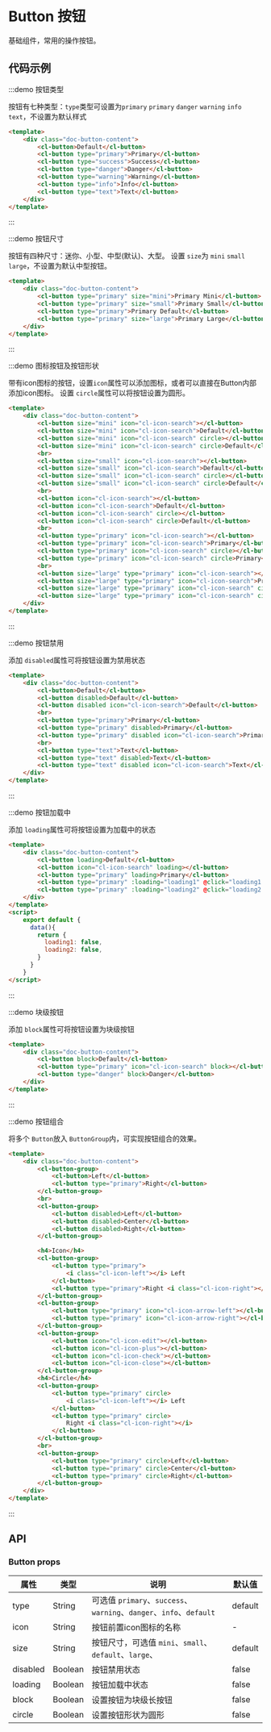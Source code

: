 # Button 按钮

基础组件，常用的操作按钮。

## 代码示例



:::demo 按钮类型

按钮有七种类型：`type`类型可设置为`primary` `primary` `danger` `warning` `info` `text`，不设置为默认样式

```html
<template>
    <div class="doc-button-content">
        <cl-button>Default</cl-button>
        <cl-button type="primary">Primary</cl-button>
        <cl-button type="success">Success</cl-button>
        <cl-button type="danger">Danger</cl-button>
        <cl-button type="warning">Warning</cl-button>
        <cl-button type="info">Info</cl-button>
        <cl-button type="text">Text</cl-button>
    </div>
</template>
```

:::


:::demo 按钮尺寸

按钮有四种尺寸：迷你、小型、中型(默认)、大型。
设置 `size`为 `mini` `small` `large`，不设置为默认中型按钮。

```html
<template>
    <div class="doc-button-content">
        <cl-button type="primary" size="mini">Primary Mini</cl-button>
        <cl-button type="primary" size="small">Primary Small</cl-button>
        <cl-button type="primary">Primary Default</cl-button>
        <cl-button type="primary" size="large">Primary Large</cl-button>
    </div>
</template>
```

:::


:::demo 图标按钮及按钮形状

带有icon图标的按钮，设置`icon`属性可以添加图标，或者可以直接在Button内部添加icon图标。
设置 `circle`属性可以将按钮设置为圆形。

```html
<template>
    <div class="doc-button-content">
        <cl-button size="mini" icon="cl-icon-search"></cl-button>
        <cl-button size="mini" icon="cl-icon-search">Default</cl-button>
        <cl-button size="mini" icon="cl-icon-search" circle></cl-button>
        <cl-button size="mini" icon="cl-icon-search" circle>Default</cl-button>
        <br>
        <cl-button size="small" icon="cl-icon-search"></cl-button>
        <cl-button size="small" icon="cl-icon-search">Default</cl-button>
        <cl-button size="small" icon="cl-icon-search" circle></cl-button>
        <cl-button size="small" icon="cl-icon-search" circle>Default</cl-button>
        <br>
        <cl-button icon="cl-icon-search"></cl-button>
        <cl-button icon="cl-icon-search">Default</cl-button>
        <cl-button icon="cl-icon-search" circle></cl-button>
        <cl-button icon="cl-icon-search" circle>Default</cl-button>
        <br>
        <cl-button type="primary" icon="cl-icon-search"></cl-button>
        <cl-button type="primary" icon="cl-icon-search">Primary</cl-button>
        <cl-button type="primary" icon="cl-icon-search" circle></cl-button>
        <cl-button type="primary" icon="cl-icon-search" circle>Primary</cl-button>
        <br>
        <cl-button size="large" type="primary" icon="cl-icon-search"></cl-button>
        <cl-button size="large" type="primary" icon="cl-icon-search">Primary</cl-button>
        <cl-button size="large" type="primary" icon="cl-icon-search" circle></cl-button>
        <cl-button size="large" type="primary" icon="cl-icon-search" circle>Primary</cl-button>
    </div>
</template>
```

:::


:::demo 按钮禁用

添加 `disabled`属性可将按钮设置为禁用状态

```html
<template>
    <div class="doc-button-content">
        <cl-button>Default</cl-button>
        <cl-button disabled>Default</cl-button>
        <cl-button disabled icon="cl-icon-search">Default</cl-button>
        <br>
        <cl-button type="primary">Primary</cl-button>
        <cl-button type="primary" disabled>Primary</cl-button>
        <cl-button type="primary" disabled icon="cl-icon-search">Primary</cl-button>
        <br>
        <cl-button type="text">Text</cl-button>
        <cl-button type="text" disabled>Text</cl-button>
        <cl-button type="text" disabled icon="cl-icon-search">Text</cl-button>
    </div>
</template>
```

:::


:::demo 按钮加载中

添加 `loading`属性可将按钮设置为加载中的状态

```html
<template>
    <div class="doc-button-content">
        <cl-button loading>Default</cl-button>
        <cl-button icon="cl-icon-search" loading></cl-button>
        <cl-button type="primary" loading>Primary</cl-button>
        <cl-button type="primary" :loading="loading1" @click="loading1 = true">Click me!</cl-button>
        <cl-button type="primary" :loading="loading2" @click="loading2 = true" icon="cl-icon-search">Click me!</cl-button>
    </div>
</template>
<script>
    export default {
      data(){
        return {
          loading1: false,
          loading2: false,
        }
      }
    }
</script>

```

:::


:::demo 块级按钮

添加 `block`属性可将按钮设置为块级按钮

```html
<template>
    <div class="doc-button-content">
        <cl-button block>Default</cl-button>
        <cl-button type="primary" icon="cl-icon-search" block></cl-button>
        <cl-button type="danger" block>Danger</cl-button>
    </div>
</template>
```

:::


:::demo 按钮组合

将多个 `Button`放入 `ButtonGroup`内，可实现按钮组合的效果。

```html
<template>
    <div class="doc-button-content">
        <cl-button-group>
            <cl-button>Left</cl-button>
            <cl-button type="primary">Right</cl-button>
        </cl-button-group>
        <br>
        <cl-button-group>
            <cl-button disabled>Left</cl-button>
            <cl-button disabled>Center</cl-button>
            <cl-button disabled>Right</cl-button>
        </cl-button-group>

        <h4>Icon</h4>
        <cl-button-group>
            <cl-button type="primary">
                <i class="cl-icon-left"></i> Left
            </cl-button>
            <cl-button type="primary">Right <i class="cl-icon-right"></i></cl-button>
        </cl-button-group>
        <cl-button-group>
            <cl-button type="primary" icon="cl-icon-arrow-left"></cl-button>
            <cl-button type="primary" icon="cl-icon-arrow-right"></cl-button>
        </cl-button-group>
        <cl-button-group>
            <cl-button icon="cl-icon-edit"></cl-button>
            <cl-button icon="cl-icon-plus"></cl-button>
            <cl-button icon="cl-icon-check"></cl-button>
            <cl-button icon="cl-icon-close"></cl-button>
        </cl-button-group>
        <h4>Circle</h4>
        <cl-button-group>
            <cl-button type="primary" circle>
                <i class="cl-icon-left"></i> Left
            </cl-button>
            <cl-button type="primary" circle>
                Right <i class="cl-icon-right"></i>
            </cl-button>
        </cl-button-group>
        <br>
        <cl-button-group>
            <cl-button type="primary" circle>Left</cl-button>
            <cl-button type="primary" circle>Center</cl-button>
            <cl-button type="primary" circle>Right</cl-button>
        </cl-button-group>
    </div>
</template>
```

:::


## API

### Button props

| 属性 | 类型 | 说明 | 默认值 |
| ---- | ---- | ---- | ---- |
| type | String | 可选值 `primary`、`success`、`warning`、`danger`、`info`、`default` | default |
| icon | String | 按钮前置icon图标的名称 | - |
| size | String | 按钮尺寸，可选值 `mini`、`small`、`default`、`large`、 | default |
| disabled | Boolean | 按钮禁用状态 | false |
| loading | Boolean | 按钮加载中状态 | false |
| block | Boolean | 设置按钮为块级长按钮 | false |
| circle | Boolean | 设置按钮形状为圆形 | false |
